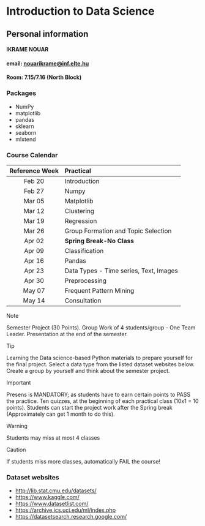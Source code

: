 # Introduction to Data Science

## Personal information

#### IKRAME NOUAR
#### email: nouarikrame@inf.elte.hu
#### Room: 7.15/7.16 (North Block)

### Packages 
* NumPy
* matplotlib
* pandas 
* sklearn
* seaborn
* mlxtend

### Course Calendar

| Reference Week | Practical |
| :-: | :- | 
| Feb 20  | Introduction |
| Feb 27 | Numpy |
| Mar 05 | Matplotlib |
| Mar 12 | Clustering |
| Mar 19 | Regression |
| Mar 26 | Group Formation and Topic Selection |
| Apr 02 | **Spring Break-No Class** |
| Apr 09 | Classification |
| Apr 16 | Pandas |
| Apr 23 | Data Types - Time series, Text, Images |
| Apr 30 | Preprocessing |
| May 07 | Frequent Pattern Mining |
| May 14 | Consultation |

> [!NOTE]
> Semester Project (30 Points).
> Group Work of 4 students/group - One Team Leader.
> Presentation at the end of the semester. 

> [!TIP]
> Learning the Data science-based Python materials to prepare yourself for the final project.
> Select a data type from the listed dataset websites below.
> Create a group by yourself and think about the semester project. 

> [!IMPORTANT]
> Presens is MANDATORY; as students have to earn certain points to PASS the practice.
> Ten quizzes, at the beginning of each practical class (10x1 = 10 points).
> Students can start the project work after the Spring break (Approximately can get 1 month to do this). 

> [!WARNING]
> Students may miss at most 4 classes

> [!CAUTION]
> If students miss more classes, automatically FAIL the course! 

### Dataset websites
* http://lib.stat.cmu.edu/datasets/
* https://www.kaggle.com/
* https://www.datasetlist.com/
* https://archive.ics.uci.edu/ml/index.php
* https://datasetsearch.research.google.com/
